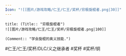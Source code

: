 ```yaml
---
Icon: "![[图片/游戏攻略/仁王/仁王/奖杯/穷极旋棍者.png|30]]"
---
```

```ad-common-bronze-trophy
title: (Title:: "穷极旋棍者")
![[图片/游戏攻略/仁王/仁王/奖杯/穷极旋棍者.png|100]]

(Comment:: "学会旋棍的奥义技能.")
```

#仁王/仁王/奖杯/DLC/义之继承者 #奖杯 #奖杯/铜
